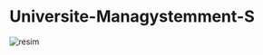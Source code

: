 # Universite-Managystemment-S
![resim](https://user-images.githubusercontent.com/122774844/226279877-398d036a-0e56-4386-bac4-d1fba81d0fb3.png)
